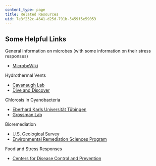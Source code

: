```yaml
---
content_type: page
title: Related Resources
uid: 7e3f232c-4641-d25d-791b-5459f5e59053
---
```


Some Helpful Links
------------------

General information on microbes (with some information on their stress responses)

*   [MicrobeWiki](http://microbewiki.kenyon.edu/index.php/MicrobeWiki)

Hydrothermal Vents

*   [Cavanaugh Lab](https://cavanaughlab.oeb.harvard.edu/)
*   [Dive and Discover](http://www.divediscover.whoi.edu/vents/index.html)

Chlorosis in Cyanobacteria

*   [Eberhard Karls Universität Tübingen](http://www.topuniversities.com/universities/eberhard-karls-universit%C3%A4t-t%C3%BCbingen/undergrad)
*   [Grossman Lab](http://dpb.carnegiescience.edu/labs/grossman-lab)

Bioremediation

*   [U.S. Geological Survey](http://water.usgs.gov/wid/html/bioremed.html)
*   [Environmental Remediation Sciences Program](http://www.lbl.gov/ERSP/)

Food and Stress Responses

*   [Centers for Disease Control and Prevention](https://www.cdc.gov/)